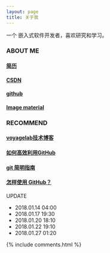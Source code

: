 ```yaml
---
layout: page
title: 关于我 
---
```


一个 嵌入式软件开发者，喜欢研究和学习。    

  
### ABOUT ME      
  
#### [简历](https://zhangqunwei.github.io/resume/zhangqunweiMAIN.html)     

#### [CSDN](http://blog.csdn.net/w__l__)    

#### [github](https://github.com/zhangqunwei)      

#### [Image material](https://zhangqunwei.github.io/Image-material)     




### RECOMMEND

#### [voyagelab技术博客](http://talkingdata.me/)      

#### [如何高效利用GitHub](http://www.yangzhiping.com/tech/github.html)      

#### [git 简明指南](http://rogerdudler.github.io/git-guide/index.zh.html)      

#### [怎样使用 GitHub？](https://www.zhihu.com/question/20070065)      

UPDATE
* 2018.01.14 04:00    
* 2018.01.17 19:30
* 2018.01.20 18:10
* 2018.01.22 19:10
* 2018.01.27 01:20

{% include comments.html %}

